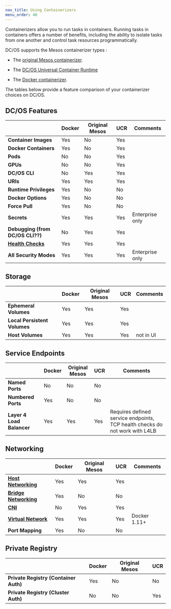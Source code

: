```yaml
---
nav_title: Using Containerizers
menu_order: 40
---
```


Containerizers allow you to run tasks in containers. Running tasks in containers offers a number of benefits, including the ability to isolate tasks from one another and control task resources programmatically.

DC/OS supports the Mesos containerizer types :

- The [original Mesos containerizer](/docs/1.8/usage/containerizers/mesos-containerizer/).

- The [DC/OS Universal Container Runtime](/docs/1.8/usage/containerizers/ucr/)

- The [Docker containerizer](/docs/1.8/usage/containerizers/docker-containerizer/).

The tables below provide a feature comparison of your containerizer choices on DC/OS.

## DC/OS Features

| 																				| Docker			| Original Mesos				| UCR 			| Comments |
| --------------------------------------- | ----------- | --------------------- | --------- | -------- |
| **Container Images** 										| Yes					| No										| Yes				|					 |
| **Docker Containers** 									| Yes					| No										| Yes				|					 |
| **Pods**																| No					| No										| Yes				|					 |
| **GPUs**																| No					| No										| Yes				|					 |
| **DC/OS CLI**														| No					| Yes										| Yes				|					 |
| **URIs**																| Yes					| Yes										| Yes				|					 |
| **Runtime Privileges**									| Yes					| No										| No				|					 |
| **Docker Options**											| Yes					| No										| No				|					 |
| **Force Pull**													| Yes					| No										| No				|					 |
| **Secrets**															| Yes					| Yes										| Yes				| Enterprise only |
| **Debugging (from DC/OS CLI??)**				| No					| Yes										| Yes				|					 |
| **[Health Checks](link)**								| Yes					| Yes										| Yes				|					 |
| **All Security Modes**									| Yes					| Yes										| Yes				| Enterprise only |

## Storage

|																					|	Docker			|	Original Mesos				|	UCR				|Comments |
| --------------------------------------- | ----------- | --------------------- | --------- | --------- |
| **Ephemeral Volumes**  									|	Yes					| Yes										| Yes				|						|
| **Local Persistent Volumes**						| Yes					| Yes										| Yes				|						|
| **Host Volumes**												| Yes					| Yes 									| Yes				| not in UI |

## Service Endpoints

|																					|	Docker			|	Original Mesos				|	UCR				|Comments   |
| --------------------------------------- | ----------- | --------------------- | --------- | --------- |
| **Named Ports**													| No					| No										| No				|						|
| **Numbered Ports**											| Yes					| No										| No				|						|
| **Layer 4 Load Balancer**								| Yes					| Yes										| Yes				| Requires defined service endpoints, TCP health checks do not work with L4LB |

## Networking

|																					|	Docker			|	Original Mesos				|	UCR				|Comments   |
| --------------------------------------- | ----------- | --------------------- | --------- | --------- |
| **[Host Networking](link)**							| Yes					| Yes										| Yes				|						|
| **[Bridge Networking](link)**						| Yes					| No										| No				|						|
| **[CNI](link?)**												| No					| Yes										| Yes				|						|
| **[Virtual Network](link)**							| Yes					| Yes										| Yes				| Docker 1.11+ |
| **Port Mapping**												| Yes					| No										| No				|						|

## Private Registry

|																					|	Docker			|	Original Mesos				|	UCR				|
| --------------------------------------- | ----------- | --------------------- | --------- |
| **Private Registry (Container Auth)**		| Yes					| No										| No				|
| **Private Registry (Cluster Auth)**			| No					| No										| Yes				|
